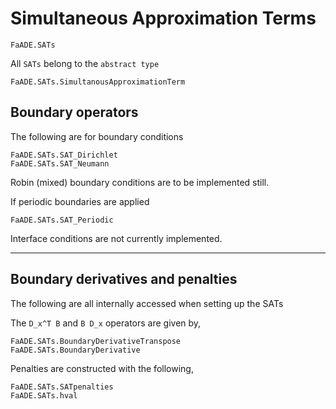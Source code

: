# Simultaneous Approximation Terms

```@docs
FaADE.SATs
```

All `SATs` belong to the `abstract type`

```@docs
FaADE.SATs.SimultanousApproximationTerm
```


## Boundary operators

The following are for boundary conditions
```@docs
FaADE.SATs.SAT_Dirichlet
FaADE.SATs.SAT_Neumann
```

Robin (mixed) boundary conditions are to be implemented still.

If periodic boundaries are applied
```@docs
FaADE.SATs.SAT_Periodic
```

Interface conditions are not currently implemented.



---

## Boundary derivatives and penalties

The following are all internally accessed when setting up the SATs

The `D_x^T B` and `B D_x` operators are given by,
```@docs
FaADE.SATs.BoundaryDerivativeTranspose
FaADE.SATs.BoundaryDerivative
```

Penalties are constructed with the following,
```@docs
FaADE.SATs.SATpenalties
FaADE.SATs.hval
```


